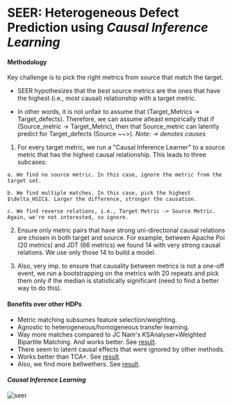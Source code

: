 # SEER: Heterogeneous Defect Prediction using *Causal Inference Learning*

#### Methodology
  
Key challenge is to pick the right metrics from source that match the target. 
  
  - SEER hypothesizes that the best source metrics are the ones that have the highest (i.e., most causal) relationship with a target metric.
      
  - In other words, it is not unfair to assume that (Target_Metrics -> Target_defects). Therefore, we can assume atleast empirically that if (Source_metric -> Target_Metric), then that Source_metric can latently predict for Target_defects (Source ~~>). *Note: -> denotes causes*
  
  1. For every target metric, we run a "Causal Inference Learner" to a source metric that has the highest causal relationship. This leads to three subcases:
 
    a. We find no source metric. In this case, ignore the metric from the target set.
    
    b. We find multiple matches. In this case, pick the highest $\delta_HSIC$. Larger the difference, stronger the causation.
    
    c. We find reverse relations, i.e., Target Metric -> Source Metric. Again, we're not interested, so ignore.
 
  2. Ensure only metric pairs that have strong uni-directional causal relations are chosen in both target and source. For example, between Apache Poi (20 metrics) and JDT (66 metrics) we found 14 with very strong causal relations. We use only those 14 to build a model.
  
  3. Also, very imp. to ensure that causality between metrics is not a one-off event, we run a bootstrapping on the metrics with 20 repeats and pick them only if the median is statistically significant (need to find a better way to do this).
  
#### Benefits over other HDPs

- Metric matching subsumes feature selection/weighting.
- Agnostic to heterogeneous/homogeneous transfer learning.
- Way more matches compared to JC Nam's KSAnalyser+Weighted Bipartite Matching. And works better. See [result]().
- There seem to latent causal effects that were ignored by other methods.
- Works better than TCA+. See [result]().
- Also, we find more bellwethers. See [result]().

#### *Causal Inference Learning*
![seer](https://cloud.githubusercontent.com/assets/1433964/19671976/ce655450-9a40-11e6-9525-56a2a271547b.jpg)

 

